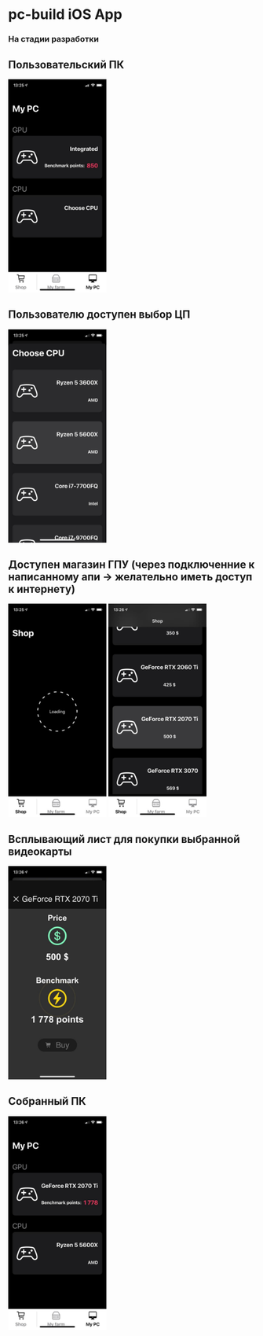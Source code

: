 # pc-build iOS App 
### На стадии разработки

## Пользовательский ПК
<img src="https://github.com/dirayser/images/blob/main//pc-build//mypc.jpg?raw=true" width="200">

## Пользователю доступен выбор ЦП
<img src="https://github.com/dirayser/images/blob/main//pc-build//cpus.jpg?raw=true" width="200">

## Доступен магазин ГПУ (через подключенние к написанному апи -> желательно иметь доступ к интернету)
<img src="https://github.com/dirayser/images/blob/main//pc-build//shop-loading.jpg?raw=true" width="200">
<img src="https://github.com/dirayser/images/blob/main//pc-build//shop.jpg?raw=true" width="200">

## Всплывающий лист для покупки выбранной видеокарты 
<img src="https://github.com/dirayser/images/blob/main//pc-build//gpu-buy.jpg?raw=true" width="200">

## Собранный ПК
<img src="https://github.com/dirayser/images/blob/main//pc-build//mypc-done.jpg?raw=true" width="200">
